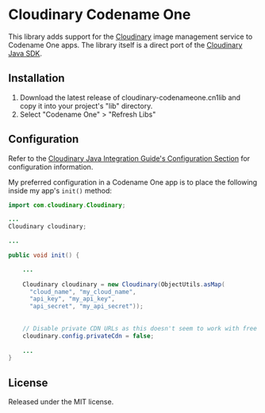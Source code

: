 # Cloudinary Codename One

This library adds support for the [Cloudinary](http://cloudinary.com/) image management service to Codename One apps.  The library itself is a direct port of the [Cloudinary Java SDK](http://cloudinary.com/documentation/java_integration).

## Installation

1. Download the latest release of cloudinary-codenameone.cn1lib and copy it into your project's "lib" directory.
2. Select "Codename One" > "Refresh Libs"

## Configuration

Refer to the [Cloudinary Java Integration Guide's Configuration Section](http://cloudinary.com/documentation/java_integration#configuration) for configuration information.  

My preferred configuration in a Codename One app is to place the following inside my app's `init()` method:

```java
import com.cloudinary.Cloudinary;

...
Cloudinary cloudinary;

...

public void init() {

    ...
    
    Cloudinary cloudinary = new Cloudinary(ObjectUtils.asMap(
      "cloud_name", "my_cloud_name",
      "api_key", "my_api_key",
      "api_secret", "my_api_secret"));
      
      
    // Disable private CDN URLs as this doesn't seem to work with free accounts
    cloudinary.config.privateCdn = false;
    
    ...
}
```

## License

Released under the MIT license. 

